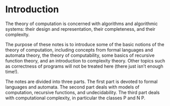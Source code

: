 # Introduction

The theory of computation is concerned with algorithms and algorithmic systems: their design and representation, their completeness, and their complexity.

The purpose of these notes is to introduce some of the basic notions of the theory of computation, including concepts from formal languages and automata theory, the theory of computability, some basics of recursive function theory, and an introduction to complexity theory. Other topics such as correctness of programs will not be treated here (there just isn’t enough time!).

The notes are divided into three parts. The first part is devoted to formal languages and automata. The second part deals with models of computation, recursive functions, and undecidability. The third part deals with computational complexity, in particular the classes P and N P.
